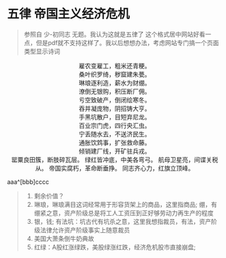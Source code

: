 # 五律 帝国主义经济危机
> 参照自 少-初同志 无题。我认为这就是五律了 
> 这个格式居中网站好看一点，但是pdf就不支持这样了。我以后想想办法，考虑网站专门搞一个页面类型显示诗词

<center>
雇农变雇工，粗米还青粳。<br/>
桑叶织罗绮，秽窟建朱甍。<br/>
琳琅逐利造，薪水为财绷。<br/>
潦倒无银购，积压断厂佣。<br/>
亏空致破产，倒闭绘寒冬。<br/>
吞并凝庞物，阴招铸大亨。<br/>
手黑坑散户，目短弃尼龙。<br/>
百业宗门虎，四行央汇虫。<br/>
宁丢随水去，不送济民生。<br/>
通胀饮鸩事，扩张救命藤。<br/>
倾销建厂线，开矿驻兵戎。<br/>
罂粟良田簇，断肢碎瓦层。
绿红皆冲底，中美各弯弓。
航母卫星亮，间谍关税从。
帝国实腐朽，革命断垂挣。
同志齐心力，红旗立顶峰。
</center>

aaa^[bbb]cccc

> 1. 剩余价值？
> 1. 琳琅，琳琅满目这词经常用于形容货架上的商品，这里指商品; 绷，有绷紧之意，资产阶级总是将工人工资压到正好够劳动力再生产的程度
> 2. 银，钱; 有法坑：坑古代有坑杀之意，这里我想指裁员，有法，资产阶级法律允许资产阶级事实上随意裁员 
> 3. 美国大萧条倒牛奶典故
> 4. 红绿：A股红涨绿跌，美股绿涨红跌，经济危机股市直接崩盘; 
<!--stackedit_data:
eyJoaXN0b3J5IjpbLTcwOTQyNzk5MiwtMTEwMzI0ODg2NSwxMD
UxNTk5NDkzLC0yNTQyMjY3OTQsLTIwOTkxMjY4NTksMTM3Nzgw
NzUyOSwtMTA4MDkyODI2MCw0NzMxNzcwMzEsMTU1MTI3NTQ5MS
wtMjA5OTM5MDMzMywtMTAwNzM5MTk3OCwtMTQzMDgxNjA1Niwx
MjE0NDAwNzU2LDg2NDA2OTE1NywtMzc4Nzc2NTgzLDExMzIxOT
U2NTAsLTU1NjcwMjQ4OCw5MDU0NjEyNywxNTczMTM2MDAyLC0x
Mzg2MTc5MDIzXX0=
-->